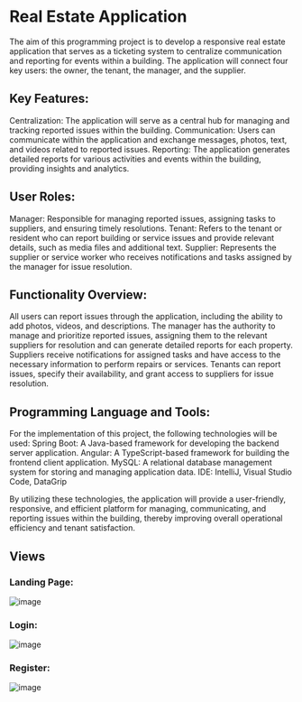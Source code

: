 # Real Estate Application
 
The aim of this programming project is to develop a responsive real estate application that serves as a ticketing system to centralize communication and reporting for events within a building. The application will connect four key users: the owner, the tenant, the manager, and the supplier.

## Key Features:
Centralization: The application will serve as a central hub for managing and tracking reported issues within the building.
Communication: Users can communicate within the application and exchange messages, photos, text, and videos related to reported issues.
Reporting: The application generates detailed reports for various activities and events within the building, providing insights and analytics.

## User Roles:
Manager: Responsible for managing reported issues, assigning tasks to suppliers, and ensuring timely resolutions.
Tenant: Refers to the tenant or resident who can report building or service issues and provide relevant details, such as media files and additional text.
Supplier: Represents the supplier or service worker who receives notifications and tasks assigned by the manager for issue resolution.

## Functionality Overview:
All users can report issues through the application, including the ability to add photos, videos, and descriptions.
The manager has the authority to manage and prioritize reported issues, assigning them to the relevant suppliers for resolution and can generate detailed reports for each property.
Suppliers receive notifications for assigned tasks and have access to the necessary information to perform repairs or services.
Tenants can report issues, specify their availability, and grant access to suppliers for issue resolution.

## Programming Language and Tools:

For the implementation of this project, the following technologies will be used:
Spring Boot: A Java-based framework for developing the backend server application.
Angular: A TypeScript-based framework for building the frontend client application.
MySQL: A relational database management system for storing and managing application data.
IDE: IntelliJ, Visual Studio Code, DataGrip

By utilizing these technologies, the application will provide a user-friendly, responsive, and efficient platform for managing, communicating, and reporting issues within the building, thereby improving overall operational efficiency and tenant satisfaction.
## Views
### Landing Page:
![image](https://github.com/JussiCcoyllo/RealEstate-front/assets/46483286/b69f8148-9c6a-4b71-81ad-e1fd94c89a9c)

### Login:
![image](https://github.com/JussiCcoyllo/RealEstate-front/assets/46483286/bcce7c20-d166-407f-8d19-b8546b664dd2)

### Register:
![image](https://github.com/JussiCcoyllo/RealEstate-front/assets/46483286/d1edc5ba-1d28-4479-89c0-c3c0b067ed2d)

